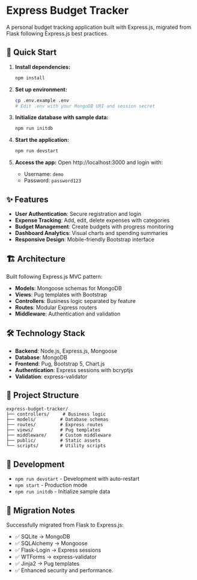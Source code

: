 # Express Budget Tracker

A personal budget tracking application built with Express.js, migrated from Flask following Express.js best practices.

## 🚀 Quick Start

1. **Install dependencies:**
   ```bash
   npm install
   ```

2. **Set up environment:**
   ```bash
   cp .env.example .env
   # Edit .env with your MongoDB URI and session secret
   ```

3. **Initialize database with sample data:**
   ```bash
   npm run initdb
   ```

4. **Start the application:**
   ```bash
   npm run devstart
   ```

5. **Access the app:**
   Open http://localhost:3000 and login with:
   - Username: `demo`
   - Password: `password123`

## ✨ Features

- **User Authentication**: Secure registration and login
- **Expense Tracking**: Add, edit, delete expenses with categories
- **Budget Management**: Create budgets with progress monitoring
- **Dashboard Analytics**: Visual charts and spending summaries
- **Responsive Design**: Mobile-friendly Bootstrap interface

## 🏗️ Architecture

Built following Express.js MVC pattern:
- **Models**: Mongoose schemas for MongoDB
- **Views**: Pug templates with Bootstrap
- **Controllers**: Business logic separated by feature
- **Routes**: Modular Express routers
- **Middleware**: Authentication and validation

## 🛠️ Technology Stack

- **Backend**: Node.js, Express.js, Mongoose
- **Database**: MongoDB
- **Frontend**: Pug, Bootstrap 5, Chart.js
- **Authentication**: Express sessions with bcryptjs
- **Validation**: express-validator

## 📁 Project Structure

```
express-budget-tracker/
├── controllers/     # Business logic
├── models/         # Database schemas
├── routes/         # Express routes
├── views/          # Pug templates
├── middleware/     # Custom middleware
├── public/         # Static assets
└── scripts/        # Utility scripts
```

## 🔧 Development

- `npm run devstart` - Development with auto-restart
- `npm start` - Production mode
- `npm run initdb` - Initialize sample data

## 📝 Migration Notes

Successfully migrated from Flask to Express.js:
- ✅ SQLite → MongoDB
- ✅ SQLAlchemy → Mongoose
- ✅ Flask-Login → Express sessions
- ✅ WTForms → express-validator
- ✅ Jinja2 → Pug templates
- ✅ Enhanced security and performance.

